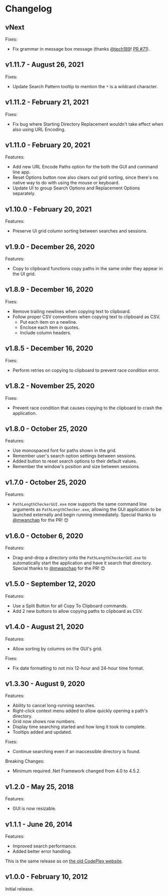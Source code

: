 # Changelog

## vNext

Fixes:

- Fix grammar in message box message (thanks [@tech189](https://github.com/tech189)! [PR #71](https://github.com/deadlydog/PathLengthChecker/pull/71)).

## v1.11.7 - August 26, 2021

Fixes:

- Update Search Pattern tooltip to mention the `*` is a wildcard character.

## v1.11.2 - February 21, 2021

Fixes:

- Fix bug where Starting Directory Replacement wouldn't take effect when also using URL Encoding.

## v1.11.0 - February 20, 2021

Features:

- Add new URL Encode Paths option for the both the GUI and command line app.
- Reset Options button now also clears out grid sorting, since there's no native way to do with using the mouse or keyboard.
- Update UI to group Search Options and Replacement Options separately.

## v1.10.0 - February 20, 2021

Features:

- Preserve UI grid column sorting between searches and sessions.

## v1.9.0 - December 26, 2020

Features:

- Copy to clipboard functions copy paths in the same order they appear in the UI grid.

## v1.8.9 - December 16, 2020

Fixes:

- Remove trailing newlines when copying text to clipboard.
- Follow proper CSV conventions when copying text to clipboard as CSV.
  - Put each item on a newline.
  - Enclose each item in quotes.
  - Include column headers.

## v1.8.5 - December 16, 2020

Fixes:

- Perform retries on copying to clipboard to prevent race condition error.

## v1.8.2 - November 25, 2020

Fixes:

- Prevent race condition that causes copying to the clipboard to crash the application.

## v1.8.0 - October 25, 2020

Features:

- Use monospaced font for paths shown in the grid.
- Remember user's search option settings between sessions.
- Added button to reset search options to their default values.
- Remember the window's position and size between sessions.

## v1.7.0 - October 25, 2020

Features:

- `PathLengthCheckerGUI.exe` now supports the same command line arguments as `PathLengthChecker.exe`, allowing the GUI application to be launched externally and begin running immediately.
Special thanks to [@mwanchap](https://github.com/mwanchap) for the PR! 😊

## v1.6.0 - October 6, 2020

Features:

- Drag-and-drop a directory onto the `PathLengthCheckerGUI.exe` to automatically start the application and have it search that directory.
Special thanks to [@mwanchap](https://github.com/mwanchap) for the PR! 😊

## v1.5.0 - September 12, 2020

Features:

- Use a Split Button for all Copy To Clipboard commands.
- Add 2 new buttons to allow copying paths to clipboard as CSV.

## v1.4.0 - August 21, 2020

Features:

- Allow sorting by columns on the GUI's grid.

Fixes:

- Fix date formatting to not mix 12-hour and 24-hour time format.

## v1.3.30 - August 9, 2020

Features:

- Ability to cancel long-running searches.
- Right-click context menu added to allow quickly opening a path's directory.
- Grid now shows row numbers.
- Display time searching started and how long it took to complete.
- Tooltips added and updated.

Fixes:

- Continue searching even if an inaccessible directory is found.

Breaking Changes:

- Minimum required .Net Framework changed from 4.0 to 4.5.2.

## v1.2.0 - May 25, 2018

Features:

- GUI is now resizable.

## v1.1.1 - June 26, 2014

Features:

- Improved search performance.
- Added better error handling.

This is the same release as on [the old CodePlex website](https://archive.codeplex.com/?p=pathlengthchecker).

## v1.0.0 - February 10, 2012

Initial release.
